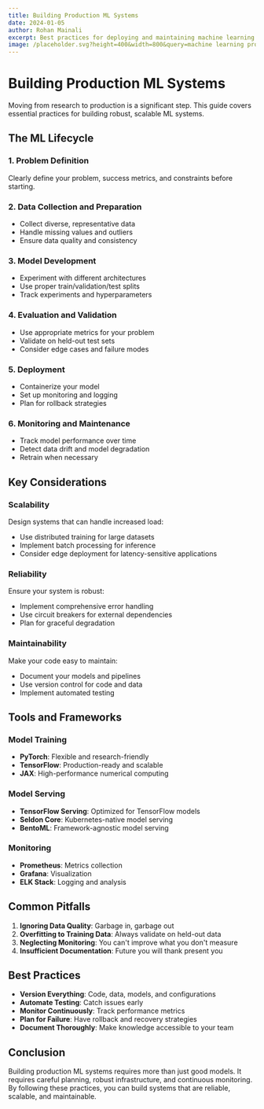 ```yaml
---
title: Building Production ML Systems
date: 2024-01-05
author: Rohan Mainali
excerpt: Best practices for deploying and maintaining machine learning models in production
image: /placeholder.svg?height=400&width=800&query=machine learning production deployment
---
```


# Building Production ML Systems

Moving from research to production is a significant step. This guide covers essential practices for building robust, scalable ML systems.

## The ML Lifecycle

### 1. Problem Definition
Clearly define your problem, success metrics, and constraints before starting.

### 2. Data Collection and Preparation
- Collect diverse, representative data
- Handle missing values and outliers
- Ensure data quality and consistency

### 3. Model Development
- Experiment with different architectures
- Use proper train/validation/test splits
- Track experiments and hyperparameters

### 4. Evaluation and Validation
- Use appropriate metrics for your problem
- Validate on held-out test sets
- Consider edge cases and failure modes

### 5. Deployment
- Containerize your model
- Set up monitoring and logging
- Plan for rollback strategies

### 6. Monitoring and Maintenance
- Track model performance over time
- Detect data drift and model degradation
- Retrain when necessary

## Key Considerations

### Scalability
Design systems that can handle increased load:
- Use distributed training for large datasets
- Implement batch processing for inference
- Consider edge deployment for latency-sensitive applications

### Reliability
Ensure your system is robust:
- Implement comprehensive error handling
- Use circuit breakers for external dependencies
- Plan for graceful degradation

### Maintainability
Make your code easy to maintain:
- Document your models and pipelines
- Use version control for code and data
- Implement automated testing

## Tools and Frameworks

### Model Training
- **PyTorch**: Flexible and research-friendly
- **TensorFlow**: Production-ready and scalable
- **JAX**: High-performance numerical computing

### Model Serving
- **TensorFlow Serving**: Optimized for TensorFlow models
- **Seldon Core**: Kubernetes-native model serving
- **BentoML**: Framework-agnostic model serving

### Monitoring
- **Prometheus**: Metrics collection
- **Grafana**: Visualization
- **ELK Stack**: Logging and analysis

## Common Pitfalls

1. **Ignoring Data Quality**: Garbage in, garbage out
2. **Overfitting to Training Data**: Always validate on held-out data
3. **Neglecting Monitoring**: You can't improve what you don't measure
4. **Insufficient Documentation**: Future you will thank present you

## Best Practices

- **Version Everything**: Code, data, models, and configurations
- **Automate Testing**: Catch issues early
- **Monitor Continuously**: Track performance metrics
- **Plan for Failure**: Have rollback and recovery strategies
- **Document Thoroughly**: Make knowledge accessible to your team

## Conclusion

Building production ML systems requires more than just good models. It requires careful planning, robust infrastructure, and continuous monitoring. By following these practices, you can build systems that are reliable, scalable, and maintainable.
